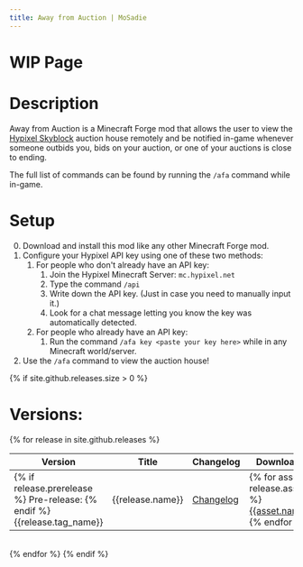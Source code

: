 ```yaml
---
title: Away from Auction | MoSadie
---
```


# WIP Page

# Description
Away from Auction is a Minecraft Forge mod that allows the user to view the [Hypixel Skyblock](https://hypixel.net) auction house remotely and be notified in-game whenever someone outbids you, bids on your auction, or one of your auctions is close to ending.

The full list of commands can be found by running the `/afa` command while in-game.

# Setup
0. Download and install this mod like any other Minecraft Forge mod.
1. Configure your Hypixel API key using one of these two methods:
    1. For people who don't already have an API key:
        1. Join the Hypixel Minecraft Server: `mc.hypixel.net`
        2. Type the command `/api`
        3. Write down the API key. (Just in case you need to manually input it.)
        4. Look for a chat message letting you know the key was automatically detected.
    2. For people who already have an API key:
        1. Run the command `/afa key <paste your key here>` while in any Minecraft world/server.
2. Use the `/afa` command to view the auction house!

{% if site.github.releases.size > 0 %}
# Versions:
{% for release in site.github.releases %}

| Version | Title | Changelog | Downloads |
| ------- | ----- | --------- | --------- |
| {% if release.prerelease %} Pre-release: {% endif %} {{release.tag_name}} | {{release.name}} | [Changelog]({{release.html_url}}) | {% for asset in release.assets %} [{{asset.name}}]({{asset.browser_download_url}}) <br> {% endfor %}|

<br>
{% endfor %}
{% endif %}
